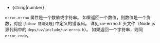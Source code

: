 
* {string|number}

`error.errno` 属性是一个数值或字符串。
如果返回一个数值，则数值是一个负数，对应 [`libuv 错误处理`] 中定义的错误码。
详见 uv-errno.h 头文件（Node.js 源代码中的 `deps/uv/include/uv-errno.h`）。
如果返回一个字符串，则同 `error.code`。


